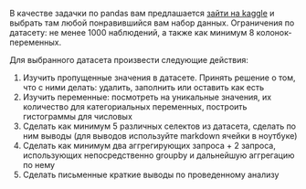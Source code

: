 В качестве задачки по pandas вам предлашается [зайти на kaggle](https://www.kaggle.com/datasets) и выбрать там любой понравившийся вам набор данных. Ограничения по датасету: не менее 1000 наблюдений, а также как минимум 8 колонок-переменных.

Для выбранного датасета произвести следующие действия:

1. Изучить пропущенные значения в датасете. Принять решение о том, что с ними делать: удалить, заполнить или оставить как есть
2. Изучить переменные: посмотреть на уникальные значения, их количество для категориальных переменных, построить гистограммы для числовых
3. Сделать как минимум 5 различных селектов из датасета, сделать по ним выводы (для выводов используйте markdown ячейки в ноутбуке)
4. Сделать как минимум два аггрегирующих запроса + 2 запроса, использующих непосредственно groupby и дальнейшую аггрегацию по нему
5. Сделать письменные краткие выводы по проведенному анализу